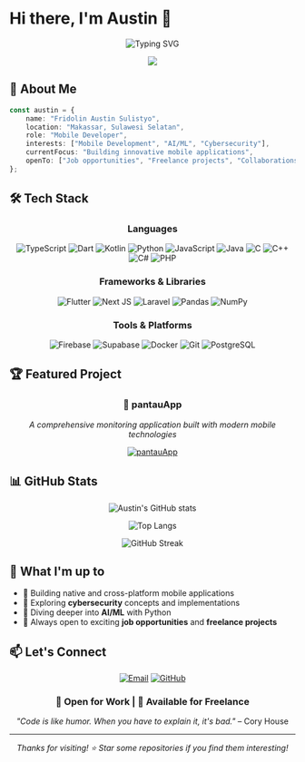# Hi there, I'm Austin 👋

<div align="center">
  <img src="https://readme-typing-svg.herokuapp.com?font=Fira+Code&pause=1000&color=D6ED17&center=true&width=600&lines=Final+year+student+at+Universitas+Hasanuddin;Mobile%2C+AI%2FML%2C+Cybersecurity+enthusiast;Always+learning+new+technologies" alt="Typing SVG" />
</div>
<div>

<div align="center">
  
  [![](https://visitcount.itsvg.in/api?id=fridoustin&icon=0&color=0)](https://visitcount.itsvg.in)
  
</div>

## 🚀 About Me

```typescript
const austin = {
    name: "Fridolin Austin Sulistyo",
    location: "Makassar, Sulawesi Selatan",
    role: "Mobile Developer",
    interests: ["Mobile Development", "AI/ML", "Cybersecurity"],
    currentFocus: "Building innovative mobile applications",
    openTo: ["Job opportunities", "Freelance projects", "Collaborations"]
};
```

## 🛠️ Tech Stack

<div align="center">

### Languages
![TypeScript](https://img.shields.io/badge/typescript-%23007ACC.svg?style=for-the-badge&logo=typescript&logoColor=white)
![Dart](https://img.shields.io/badge/dart-%230175C2.svg?style=for-the-badge&logo=dart&logoColor=white)
![Kotlin](https://img.shields.io/badge/kotlin-%237F52FF.svg?style=for-the-badge&logo=kotlin&logoColor=white)
![Python](https://img.shields.io/badge/python-3670A0?style=for-the-badge&logo=python&logoColor=ffdd54)
![JavaScript](https://img.shields.io/badge/javascript-%23323330.svg?style=for-the-badge&logo=javascript&logoColor=%23F7DF1E)
![Java](https://img.shields.io/badge/java-%23ED8B00.svg?style=for-the-badge&logo=openjdk&logoColor=white)
![C](https://img.shields.io/badge/c-%2300599C.svg?style=for-the-badge&logo=c&logoColor=white)
![C++](https://img.shields.io/badge/c++-%2300599C.svg?style=for-the-badge&logo=c%2B%2B&logoColor=white)
![C#](https://img.shields.io/badge/c%23-%23239120.svg?style=for-the-badge&logo=csharp&logoColor=white)
![PHP](https://img.shields.io/badge/php-%23777BB4.svg?style=for-the-badge&logo=php&logoColor=white)

### Frameworks & Libraries
![Flutter](https://img.shields.io/badge/Flutter-%2302569B.svg?style=for-the-badge&logo=Flutter&logoColor=white)
![Next JS](https://img.shields.io/badge/Next-black?style=for-the-badge&logo=next.js&logoColor=white)
![Laravel](https://img.shields.io/badge/laravel-%23FF2D20.svg?style=for-the-badge&logo=laravel&logoColor=white)
![Pandas](https://img.shields.io/badge/pandas-%23150458.svg?style=for-the-badge&logo=pandas&logoColor=white)
![NumPy](https://img.shields.io/badge/numpy-%23013243.svg?style=for-the-badge&logo=numpy&logoColor=white)

### Tools & Platforms
![Firebase](https://img.shields.io/badge/firebase-%23039BE5.svg?style=for-the-badge&logo=firebase)
![Supabase](https://img.shields.io/badge/Supabase-3ECF8E?style=for-the-badge&logo=supabase&logoColor=white)
![Docker](https://img.shields.io/badge/docker-%230db7ed.svg?style=for-the-badge&logo=docker&logoColor=white)
![Git](https://img.shields.io/badge/git-%23F05033.svg?style=for-the-badge&logo=git&logoColor=white)
![PostgreSQL](https://img.shields.io/badge/postgresql-%23316192.svg?style=for-the-badge&logo=postgresql&logoColor=white)

</div>

## 🏆 Featured Project

<div align="center">
  
### 📱 pantauApp
*A comprehensive monitoring application built with modern mobile technologies*

[![pantauApp](https://img.shields.io/badge/🔗_View_Project-pantauApp-blue?style=for-the-badge)](https://github.com/fridoustin/pantauApp)

</div>

## 📊 GitHub Stats

<div align="center">
  
![Austin's GitHub stats](https://github-readme-stats.vercel.app/api?username=fridoustin&show_icons=true&theme=tokyonight&hide_border=true)

![Top Langs](https://github-readme-stats.vercel.app/api/top-langs/?username=fridoustin&layout=compact&theme=tokyonight&hide_border=true)

![GitHub Streak](https://github-readme-streak-stats.herokuapp.com/?user=fridoustin&theme=tokyonight&hide_border=true)

</div>

## 🎯 What I'm up to

- 📱 Building native and cross-platform mobile applications
- 🔐 Exploring **cybersecurity** concepts and implementations  
- 🤖 Diving deeper into **AI/ML** with Python
- 🚀 Always open to exciting **job opportunities** and **freelance projects**

## 📫 Let's Connect

<div align="center">
  
[![Email](https://img.shields.io/badge/Email-D14836?style=for-the-badge&logo=gmail&logoColor=white)](mailto:fridolinaustin16@gmail.com)
[![GitHub](https://img.shields.io/badge/GitHub-100000?style=for-the-badge&logo=github&logoColor=white)](https://github.com/fridoustin)

</div>

<div align="center">
  
### 💼 Open for Work | 🤝 Available for Freelance

*"Code is like humor. When you have to explain it, it's bad."* – Cory House

</div>

---

<div align="center">
  
*Thanks for visiting! ⭐ Star some repositories if you find them interesting!*
  
</div>
